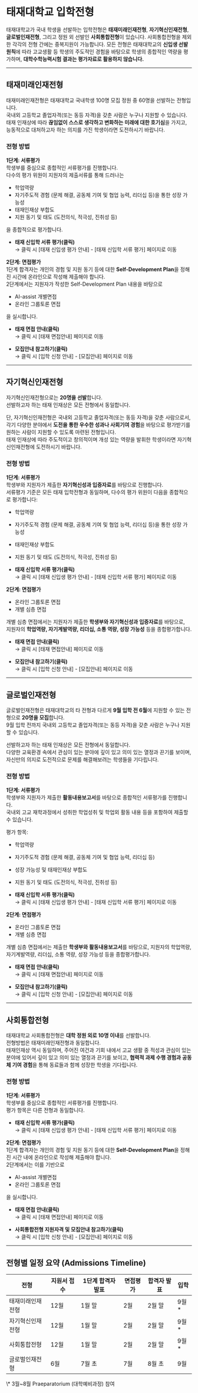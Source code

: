 # 태재대학교 입학전형

태재대학교가 국내 학생을 선발하는 입학전형은 **태재미래인재전형**, **자기혁신인재전형**, **글로벌인재전형**, 그리고 정원 외 선발인 **사회통합전형**이 있습니다. 사회통합전형을 제외한 각각의 전형 간에는 중복지원이 가능합니다. 모든 전형은 태재대학교의 **신입생 선발 원칙**에 따라 고교생활 등 학생의 주도적인 경험을 바탕으로 학생의 종합적인 역량을 평가하며, **대학수학능력시험 결과는 평가자료로 활용하지 않습니다.**

---

## 태재미래인재전형

태재미래인재전형은 태재대학교 국내학생 100명 모집 정원 중 60명을 선발하는 전형입니다.  
국내외 고등학교 졸업자격(또는 동등 자격)을 갖춘 사람은 누구나 지원할 수 있습니다.  
태재 인재상에 따라 **끊임없이 스스로 생각하고 변화하는 미래에 대한 호기심**을 가지고, 능동적으로 대처하고자 하는 의지를 가진 학생이라면 도전하시기 바랍니다.  

### 전형 방법

**1단계: 서류평가**  
학생부를 중심으로 종합적인 서류평가를 진행합니다.  
다수의 평가 위원이 지원자의 제출서류를 통해 드러나는  
- 학업역량  
- 자기주도적 경험 (문제 해결, 공동체 기여 및 협업 능력, 리더십 등)을 통한 성장 가능성  
- 태재인재상 부합도  
- 지원 동기 및 태도 (도전의식, 적극성, 진취성 등)  

을 종합적으로 평가합니다.  

- **태재 신입학 서류 평가(클릭)**  
  → 클릭 시 [태재 신입생 평가 안내] - [태재 신입학 서류 평가] 페이지로 이동  

**2단계: 면접평가**  
1단계 합격자는 개인의 경험 및 지원 동기 등에 대한 **Self-Development Plan**을 정해진 시간에 온라인으로 작성해 제출해야 합니다.  
2단계에서는 지원자가 작성한 Self-Development Plan 내용을 바탕으로  
- AI-assist 개별면접  
- 온라인 그룹토론 면접  

을 실시합니다.  

- **태재 면접 안내(클릭)**  
  → 클릭 시 [태재 면접안내] 페이지로 이동  

- **모집안내 참고하기(클릭)**  
  → 클릭 시 [입학 신청 안내] - [모집안내] 페이지로 이동  

---

## 자기혁신인재전형

자기혁신인재전형으로는 **20명을 선발**합니다.  
선발하고자 하는 태재 인재상은 모든 전형에서 동일합니다.  

단, 자기혁신인재전형은 국내외 고등학교 졸업자격(또는 동등 자격)을 갖춘 사람으로서, 각기 다양한 분야에서 **도전을 통한 우수한 성과나 사회기여 경험**을 바탕으로 평가받기를 원하는 사람이 지원할 수 있도록 마련된 전형입니다.  
태재 인재상에 따라 주도적이고 창의적이며 개성 있는 역량을 발휘한 학생이라면 자기혁신인재전형에 도전하시기 바랍니다.  

### 전형 방법

**1단계: 서류평가**  
학생부와 지원자가 제출한 **자기혁신성과 입증자료**를 바탕으로 진행합니다.  
서류평가 기준은 모든 태재 입학전형과 동일하며, 다수의 평가 위원이 다음을 종합적으로 평가합니다:  
- 학업역량  
- 자기주도적 경험 (문제 해결, 공동체 기여 및 협업 능력, 리더십 등)을 통한 성장 가능성  
- 태재인재상 부합도  
- 지원 동기 및 태도 (도전의식, 적극성, 진취성 등)  

- **태재 신입학 서류 평가(클릭)**  
  → 클릭 시 [태재 신입생 평가 안내] - [태재 신입학 서류 평가] 페이지로 이동  

**2단계: 면접평가**  
- 온라인 그룹토론 면접  
- 개별 심층 면접  

개별 심층 면접에서는 지원자가 제출한 **학생부와 자기혁신성과 입증자료**를 바탕으로,  
지원자의 **학업역량, 자기계발역량, 리더십, 소통 역량, 성장 가능성** 등을 종합평가합니다.  

- **태재 면접 안내(클릭)**  
  → 클릭 시 [태재 면접안내] 페이지로 이동  

- **모집안내 참고하기(클릭)**  
  → 클릭 시 [입학 신청 안내] - [모집안내] 페이지로 이동  

---

## 글로벌인재전형

글로벌인재전형은 태재대학교의 타 전형과 다르게 **9월 입학 전 6월**에 지원할 수 있는 전형으로 **20명을 모집**합니다.  
9월 입학 전까지 국내외 고등학교 졸업자격(또는 동등 자격)을 갖춘 사람은 누구나 지원할 수 있습니다.  

선발하고자 하는 태재 인재상은 모든 전형에서 동일합니다.  
다양한 교육환경 속에서 관심이 있는 분야에 깊이 있고 의미 있는 열정과 끈기를 보이며, 자신만의 의지로 도전적으로 문제를 해결해보려는 학생들을 기다립니다.  

### 전형 방법

**1단계: 서류평가**  
학생부와 지원자가 제출한 **활동내용보고서**를 바탕으로 종합적인 서류평가를 진행합니다.  
국내외 고교 재학과정에서 성취한 학업성취 및 학업외 활동 내용 등을 포함하여 제출할 수 있습니다.  

평가 항목:  
- 학업역량  
- 자기주도적 경험 (문제 해결, 공동체 기여 및 협업 능력, 리더십 등)  
- 성장 가능성 및 태재인재상 부합도  
- 지원 동기 및 태도 (도전의식, 적극성, 진취성 등)  

- **태재 신입학 서류 평가(클릭)**  
  → 클릭 시 [태재 신입생 평가 안내] - [태재 신입학 서류 평가] 페이지로 이동  

**2단계: 면접평가**  
- 온라인 그룹토론 면접  
- 개별 심층 면접  

개별 심층 면접에서는 제출한 **학생부와 활동내용보고서**를 바탕으로, 지원자의 학업역량, 자기계발역량, 리더십, 소통 역량, 성장 가능성 등을 종합평가합니다.  

- **태재 면접 안내(클릭)**  
  → 클릭 시 [태재 면접안내] 페이지로 이동  

- **모집안내 참고하기(클릭)**  
  → 클릭 시 [입학 신청 안내] - [모집안내] 페이지로 이동  

---

## 사회통합전형

태재대학교 사회통합전형은 **대학 정원 외로 10명 이내**를 선발합니다.  
전형방법은 태재미래인재전형과 동일합니다.  
태재인재상 역시 동일하며, 주어진 여건과 기회 내에서 고교 생활 중 적성과 관심이 있는 분야에 있어서 깊이 있고 의미 있는 열정과 끈기를 보이고, **협력적 과제 수행 경험과 공동체 기여 경험**을 통해 동료들과 함께 성장한 학생을 기다립니다.  

### 전형 방법

**1단계: 서류평가**  
학생부를 중심으로 종합적인 서류평가를 진행합니다.  
평가 항목은 다른 전형과 동일합니다.  

- **태재 신입학 서류 평가(클릭)**  
  → 클릭 시 [태재 신입생 평가 안내] - [태재 신입학 서류 평가] 페이지로 이동  

**2단계: 면접평가**  
1단계 합격자는 개인의 경험 및 지원 동기 등에 대한 **Self-Development Plan**을 정해진 시간 내에 온라인으로 작성해 제출해야 합니다.  
2단계에서는 이를 기반으로  
- AI-assist 개별면접  
- 온라인 그룹토론 면접  

을 실시합니다.  

- **태재 면접 안내(클릭)**  
  → 클릭 시 [태재 면접안내] 페이지로 이동  

- **사회통합전형 지원자격 및 모집안내 참고하기(클릭)**  
  → 클릭 시 [입학 신청 안내] - [모집안내] 페이지로 이동  

---

## 전형별 일정 요약 (Admissions Timeline)

| 전형               | 지원서 접수 | 1단계 합격자 발표 | 면접평가 | 합격자 발표 | 입학 |
|------------------|------------|-----------------|---------|------------|------|
| 태재미래인재전형     | 12월       | 1월 말          | 2월      | 2월 말       | 9월* |
| 자기혁신인재전형     | 12월       | 1월 말          | 2월      | 2월 말       | 9월* |
| 사회통합전형        | 12월       | 1월 말          | 2월      | 2월 말       | 9월* |
| 글로벌인재전형       | 6월        | 7월 초          | 7월      | 8월 초       | 9월  |

\\* 3월~8월 Praeparatorium (대학예비과정) 참여  
